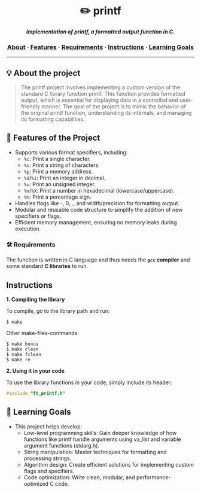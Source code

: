 <h1 align="center">
	✏️ printf
</h1>

<p align="center">
	<b><i>Implementation of printf, a formatted output function in C.</i></b><br>
</p>

<h3 align="center">
    <a href="#about-the-project">About</a>
    <span> · </span>
    <a href="#-features-of-the-project">Features</a>
    <span> · </span>
    <a href="#requirements">Requirements</a>
    <span> · </span>
    <a href="#instructions">Instructions</a>
    <span> · </span>
    <a href="#-learning-goals">Learning Goals</a>
</h3>

---

## 💡 About the project

> The printf project involves implementing a custom version of the standard C library function printf. This function provides formatted output, which is essential for displaying data in a controlled and user-friendly manner. The goal of the project is to mimic the behavior of the original printf function, understanding its internals, and managing its formatting capabilities.


## 🌟 Features of the Project

- Supports various format specifiers, including:
	- `%c`: Print a single character.
	- `%s`: Print a string of characters.
	- `%p`: Print a memory address.
	- `%d`/`%i`: Print an integer in decimal.
	- `%u`: Print an unsigned integer.
	- `%x`/`%X`: Print a number in hexadecimal (lowercase/uppercase).
	- `%%`: Print a percentage sign.
- Handles flags like -, 0, ., and width/precision for formatting output.
- Modular and reusable code structure to simplify the addition of new specifiers or flags.
- Efficient memory management, ensuring no memory leaks during execution.


### 🛠️ Requirements

The function is written in C language and thus needs the **`gcc` compiler** and some standard **C libraries** to run.

## Instructions

**1. Compiling the library**

To compile, go to the library path and run:

```shell
$ make
```

Other make-files-commands:
```shell
$ make bonus
$ make clean
$ make fclean
$ make re
```
**2. Using it in your code**

To use the library functions in your code, simply include its header:

```C
#include "ft_printf.h"
```

## 🎯 Learning Goals
- This project helps develop:
	- Low-level programming skills: Gain deeper knowledge of how functions like printf handle arguments using va_list and variable argument functions (stdarg.h).
	- String manipulation: Master techniques for formatting and processing strings.
	- Algorithm design: Create efficient solutions for implementing custom flags and specifiers.
	- Code optimization: Write clean, modular, and performance-optimized C code.
